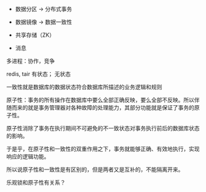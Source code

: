 * 数据分区 -> 分布式事务
* 数据镜像 -> 数据一致性


* 共享存储（ZK）
* 消息

多进程：协作，竞争

redis, tair 有状态； 无状态

一致性就是数据库的数据状态符合数据库所描述的业务逻辑和规则

原子性：事务的所有操作在数据库中要么全部正确反映，要么全部不反映。所以伴随而来的就是事务管理器对各种故障的处理能力，其部分功能就是保证了事务的原子性。

原子性消除了事务在执行期间不可避免的不一致状态对事务执行前后的数据库状态的影响。

于是乎，在原子性和一致性的双重作用之下，事务就能够正确、有效地执行，实现响应的逻辑功能。

所以说原子性和一致性是有区别的，但是两者又是互补的，不能隔离开来。

乐观锁和原子性有关系？